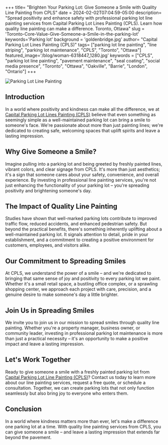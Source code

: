 +++
title= "Brighten Your Parking Lot: Give Someone a Smile with Quality Line Painting from CPLS"
date = 2024-02-02T07:04:59-05:00
description= "Spread positivity and enhance safety with professional parking lot line painting services from Capital Parking Lot Lines Painting (CPLS). Learn how quality line painting can make a difference. Toronto, Ottawa"
slug = 'Toronto-Core-Value-Give-Someone-a-Smile-in-the-parking-lot'
keywords='Parking lot'
background = 'goldenbridge.jpg'
author= "Capital Parking Lot Lines Painting (CPLS)"
tags= ["parking lot line painting", "line striping", "parking lot maintenance", "CPLS", "Toronto", "Ottawa"]
featured_image='/blog/woman-6318447_1280.jpg'
keywords = ["CPLS", "parking lot line painting", "pavement maintenance", "seal coating", "social media presence", "Toronto", "Ottawa", "Oakville", "Barrie", "London", "Ontario"]
+++

![Parking Lot Line Painting](/blog/smile.png "Quality Line Painting from CPLS")


## Introduction

In a world where positivity and kindness can make all the difference, we at [Capital Parking Lot Lines Painting (CPLS)](https://capitalpaintingservices.ca/) believe that even something as seemingly simple as a well-maintained parking lot can bring a smile to someone's face. We're passionate about more than just painting lines; we're dedicated to creating safe, welcoming spaces that uplift spirits and leave a lasting impression.

## Why Give Someone a Smile?

Imagine pulling into a parking lot and being greeted by freshly painted lines, vibrant colors, and clear signage from CPLS. It's more than just aesthetics; it's a sign that someone cares about your safety, convenience, and overall experience. By investing in professional line painting services, you're not just enhancing the functionality of your parking lot – you're spreading positivity and brightening someone's day.

## The Impact of Quality Line Painting

Studies have shown that well-marked parking lots contribute to improved traffic flow, reduced accidents, and enhanced pedestrian safety. But beyond the practical benefits, there's something inherently uplifting about a well-maintained parking lot. It signals attention to detail, pride in your establishment, and a commitment to creating a positive environment for customers, employees, and visitors alike.

## Our Commitment to Spreading Smiles

At CPLS, we understand the power of a smile – and we're dedicated to bringing that same sense of joy and positivity to every parking lot we paint. Whether it's a small retail space, a bustling office complex, or a sprawling shopping center, we approach each project with care, precision, and a genuine desire to make someone's day a little brighter.

## Join Us in Spreading Smiles

We invite you to join us in our mission to spread smiles through quality line painting. Whether you're a property manager, business owner, or community leader, investing in professional parking lot maintenance is more than just a practical necessity – it's an opportunity to make a positive impact and leave a lasting impression.

## Let's Work Together

Ready to give someone a smile with a freshly painted parking lot from [Capital Parking Lot Line Painting (CPLS)](https://capitalpaintingservices.ca/)? Contact us today to learn more about our line painting services, request a free quote, or schedule a consultation. Together, we can create parking lots that not only function seamlessly but also bring joy to everyone who enters them.

## Conclusion

In a world where kindness matters more than ever, let's make a difference one parking lot at a time. With quality line painting services from CPLS, you can give someone a smile – and leave a lasting impression that extends far beyond the pavement.